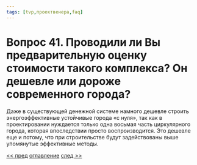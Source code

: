 ```yaml
---
tags: [tvp,проектвенера,faq]
---
```

# Вопрос 41. Проводили ли Вы предварительную оценку стоимости такого комплекса? Он дешевле или дороже современного города?

Даже в существующей денежной системе намного дешевле строить энергоэффективные устойчивые города «с нуля», так как в проектировании нуждается только одна восьмая часть циркулярного города, которая впоследствии просто воспроизводится. Это дешевле еще и потому, что при строительстве будут задействованы выше упомянутые эффективные методы.

[<< пред](%D0%92%D0%BE%D0%BF%D1%80%D0%BE%D1%81%2040.%20%D0%9A%D0%B0%D0%BA%D0%B8%D0%BC%D0%B8%20%D0%B2%D0%B0%D0%BC%20%D0%B2%D0%B8%D0%B4%D1%8F%D1%82%D1%81%D1%8F%20%D1%82%D0%B5%D1%85%D0%BD%D0%BE%D0%BB%D0%BE%D0%B3%D0%B8%D0%B8%20%D0%B2%D0%BE%D0%B7%D0%B2%D0%B5%D0%B4%D0%B5%D0%BD%D0%B8%D1%8F%20%D1%81%D1%82%D1%80%D0%BE%D0%B5%D0%BD%D0%B8%D0%B9%20%E2%80%94%20%D1%81%D1%82%D0%B0%D0%BD%D0%B4%D0%B0%D1%80%D1%82%D0%BD%D1%8B%D0%BC%D0%B8,%20%D0%B8%D0%BB%D0%B8%20%D0%B6%D0%B5%20%D1%81%20%D0%B8%D1%81%D0%BF%D0%BE%D0%BB%D1%8C%D0%B7%D0%BE%D0%B2%D0%B0%D0%BD%D0%B8%D0%B5%D0%BC%20%D0%B3%D0%BE%D1%82%D0%BE%D0%B2%D1%8B%D1%85%20%D0%BC%D0%BE%D0%B4%D1%83%D0%BB%D0%B5%D0%B9.md) [оглавление](FAQ%20%D0%BF%D0%BE%20%D0%BF%D1%80%D0%BE%D0%B5%D0%BA%D1%82%D1%83%20%C2%AB%D0%92%D0%B5%D0%BD%D0%B5%D1%80%D0%B0%C2%BB.md) [след >>](%D0%92%D0%BE%D0%BF%D1%80%D0%BE%D1%81%2042.%20%D0%9A%D0%BE%D0%B3%D0%B4%D0%B0,%20%D0%BF%D0%BE%20%D0%92%D0%B0%D1%88%D0%B5%D0%BC%D1%83%20%D0%BC%D0%BD%D0%B5%D0%BD%D0%B8%D1%8E,%20%D1%82%D0%B0%D0%BA%D0%B8%D0%B5%20%D0%B3%D0%BE%D1%80%D0%BE%D0%B4%D0%B0%20%D0%B1%D1%83%D0%B4%D1%83%D1%82%20%D0%BF%D0%BE%D1%81%D1%82%D1%80%D0%BE%D0%B5%D0%BD%D1%8B.md)
